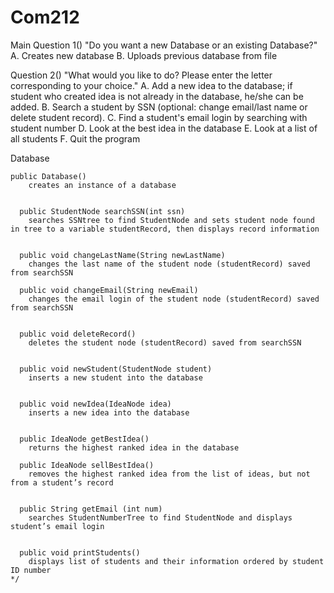 # Com212
Main
Question 1()
"Do you want a new Database or an existing Database?"
A. Creates new database
B. Uploads previous database from file

Question 2()
"What would you like to do? Please enter the letter corresponding to your choice."
A. Add a new idea to the database; if student who created idea is not already in the database, he/she can be added.
B. Search a student by SSN (optional: change email/last name or delete student record).
C. Find a student's email login by searching with student number
D. Look at the best idea in the database
E. Look at a list of all students
F. Quit the program




Database
	
	public Database()
		creates an instance of a database
	  
	  
	  public StudentNode searchSSN(int ssn)
		searches SSNtree to find StudentNode and sets student node found in tree to a variable studentRecord, then displays record information


	  public void changeLastName(String newLastName)
		changes the last name of the student node (studentRecord) saved from searchSSN

	  public void changeEmail(String newEmail)
		changes the email login of the student node (studentRecord) saved from searchSSN


	  public void deleteRecord()
		deletes the student node (studentRecord) saved from searchSSN


	  public void newStudent(StudentNode student)
		inserts a new student into the database


	  public void newIdea(IdeaNode idea)
		inserts a new idea into the database


	  public IdeaNode getBestIdea()
		returns the highest ranked idea in the database

	  public IdeaNode sellBestIdea()
		removes the highest ranked idea from the list of ideas, but not from a student’s record


	  public String getEmail (int num)
		searches StudentNumberTree to find StudentNode and displays student’s email login


	  public void printStudents()
		displays list of students and their information ordered by student ID number
    */
